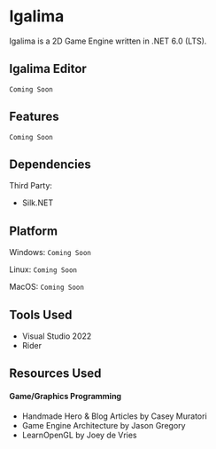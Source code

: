 # Igalima

Igalima is a 2D Game Engine written in .NET 6.0 (LTS).


## Igalima Editor
`Coming Soon`

## Features
`Coming Soon`


## Dependencies

Third Party:
- Silk.NET


## Platform
Windows:
`Coming Soon`

Linux:
`Coming Soon`

MacOS:
`Coming Soon`


## Tools Used

- Visual Studio 2022
- Rider


## Resources Used

#### Game/Graphics Programming
- Handmade Hero & Blog Articles by Casey Muratori
- Game Engine Architecture by Jason Gregory
- LearnOpenGL by Joey de Vries
